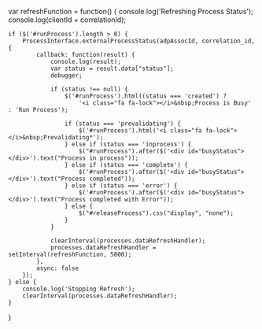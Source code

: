 var refreshFunction = function() {
    console.log('Refreshing Process Status');
    console.log(clientId + correlationId);
    
    if ($('#runProcess').length > 0) {
        ProcessInterface.externalProcessStatus(adpAssocId, correlation_id, {
            callback: function(result) {
                console.log(result);
                var status = result.data["status"];
                debugger;

                if (status !== null) {
                    $('#runProcess').html((status === 'created') ? 
                        '<i class="fa fa-lock"></i>&nbsp;Process is Busy' : 'Run Process');

                    if (status === 'prevalidating') {
                        $('#runProcess').html('<i class="fa fa-lock"></i>&nbsp;Prevalidating*');
                    } else if (status === 'inprocess') {
                        $("#runProcess").after($('<div id="busyStatus"></div>').text("Process in process"));
                    } else if (status === 'complete') {
                        $('#runProcess').after($('<div id="busyStatus"></div>').text("Process completed"));
                    } else if (status === 'error') {
                        $('#runProcess').after($('<div id="busyStatus"></div>').text("Process completed with Error"));
                    } else {
                        $("#releaseProcess").css("display", "none");
                    }
                }

                clearInterval(processes.dataRefreshHandler);
                processes.dataRefreshHandler = setInterval(refreshFunction, 5000);
            },
            async: false
        });
    } else {
        console.log('Stopping Refresh');
        clearInterval(processes.dataRefreshHandler);
    }
}

